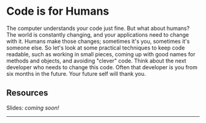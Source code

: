 # Code is for Humans  

The computer understands your code just fine. But what about humans? The world is constantly changing, and your applications need to change with it. Humans make those changes; sometimes it's you, sometimes it's someone else. So let's look at some practical techniques to keep code readable, such as working in small pieces, coming up with good names for methods and objects, and avoiding "clever" code. Think about the next developer who needs to change this code. Often that developer is you from six months in the future. Your future self will thank you.  

## Resources
Slides: *coming soon!*

---
